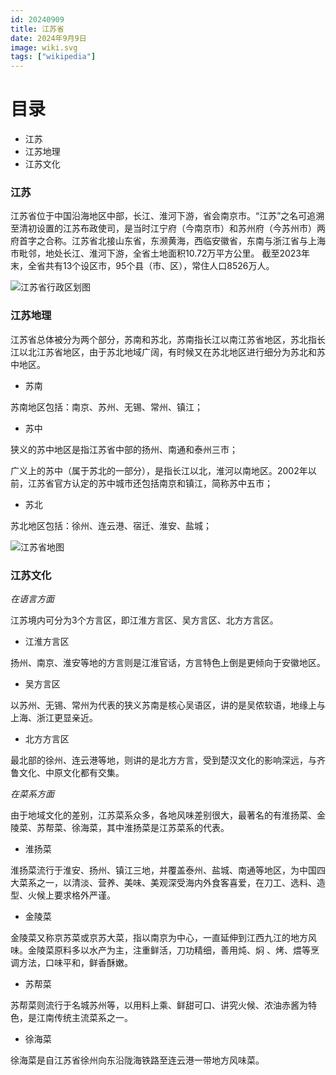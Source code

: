 ```yaml
---
id: 20240909
title: 江苏省
date: 2024年9月9日
image: wiki.svg
tags: ["wikipedia"]
---
```



# 目录

 - 江苏
 - 江苏地理
 - 江苏文化


### 江苏

江苏省位于中国沿海地区中部，长江、淮河下游，省会南京市。“江苏”之名可追溯至清初设置的江苏布政使司，是当时江宁府（今南京市）和苏州府（今苏州市）两府首字之合称。江苏省北接山东省，东濒黄海，西临安徽省，东南与浙江省与上海市毗邻，地处长江、淮河下游，全省土地面积10.72万平方公里。 截至2023年末，全省共有13个设区市，95个县（市、区），常住人口8526万人。

![江苏省行政区划图](/20240909江苏省行政区划图.jpg)


### 江苏地理

江苏省总体被分为两个部分，苏南和苏北，苏南指长江以南江苏省地区，苏北指长江以北江苏省地区，由于苏北地域广阔，有时候又在苏北地区进行细分为苏北和苏中地区。

- 苏南

苏南地区包括：南京、苏州、无锡、常州、镇江；

- 苏中

狭义的苏中地区是指江苏省中部的扬州、南通和泰州三市；

广义上的苏中（属于苏北的一部分），是指长江以北，淮河以南地区。2002年以前，江苏省官方认定的苏中城市还包括南京和镇江，简称苏中五市；

- 苏北

苏北地区包括：徐州、连云港、宿迁、淮安、盐城；

![江苏省地图](/20240909江苏省地图.jpg)


### 江苏文化

*在语言方面*

江苏境内可分为3个方言区，即江淮方言区、吴方言区、北方方言区。

- 江淮方言区

扬州、南京、淮安等地的方言则是江淮官话，方言特色上倒是更倾向于安徽地区。

- 吴方言区

以苏州、无锡、常州为代表的狭义苏南是核心吴语区，讲的是吴侬软语，地缘上与上海、浙江更显亲近。

- 北方方言区

最北部的徐州、连云港等地，则讲的是北方方言，受到楚汉文化的影响深远，与齐鲁文化、中原文化都有交集。


*在菜系方面*

由于地域文化的差别，江苏菜系众多，各地风味差别很大，最著名的有淮扬菜、金陵菜、苏帮菜、徐海菜，其中淮扬菜是江苏菜系的代表。

- 淮扬菜

淮扬菜流行于淮安、扬州、镇江三地，并覆盖泰州、盐城、南通等地区，为中国四大菜系之一，以清淡、营养、美味、美观深受海内外食客喜爱，在刀工、选料、造型、火候上要求格外严谨。

- 金陵菜

金陵菜又称京苏菜或京苏大菜，指以南京为中心，一直延伸到江西九江的地方风味。金陵菜原料多以水产为主，注重鲜活，刀功精细，善用炖、焖 、烤、煨等烹调方法，口味平和，鲜香酥嫩。

- 苏帮菜

苏帮菜则流行于名城苏州等，以用料上乘、鲜甜可口、讲究火候、浓油赤酱为特色，是江南传统主流菜系之一。

- 徐海菜

徐海菜是自江苏省徐州向东沿陇海铁路至连云港一带地方风味菜。





